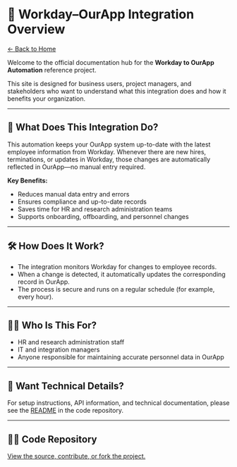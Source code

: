 # 🚀 Workday–OurApp Integration Overview

[← Back to Home](https://rneild.github.io/rneildpagestest/)

Welcome to the official documentation hub for the **Workday to OurApp Automation** reference project.

This site is designed for business users, project managers, and stakeholders who want to understand what this integration does and how it benefits your organization.

---

## 📘 What Does This Integration Do?

This automation keeps your OurApp system up-to-date with the latest employee information from Workday. Whenever there are new hires, terminations, or updates in Workday, those changes are automatically reflected in OurApp—no manual entry required.

**Key Benefits:**
- Reduces manual data entry and errors
- Ensures compliance and up-to-date records
- Saves time for HR and research administration teams
- Supports onboarding, offboarding, and personnel changes

---

## 🛠️ How Does It Work?

- The integration monitors Workday for changes to employee records.
- When a change is detected, it automatically updates the corresponding record in OurApp.
- The process is secure and runs on a regular schedule (for example, every hour).

---

## 👩‍💼 Who Is This For?

- HR and research administration staff
- IT and integration managers
- Anyone responsible for maintaining accurate personnel data in OurApp

---

## 📄 Want Technical Details?

For setup instructions, API information, and technical documentation, please see the [README](https://github.com/rneild/rneildrepotest01#readme) in the code repository.

---

## 🧑‍💻 Code Repository
[View the source, contribute, or fork the project.](https://github.com/rneild/rneildrepotest01)
